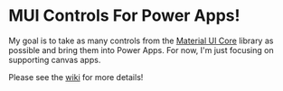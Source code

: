 # MUI Controls For Power Apps!

My goal is to take as many controls from the [Material UI Core](https://mui.com/material-ui/getting-started/) library as possible and bring them into Power Apps. For now, I'm just focusing on supporting canvas apps.

Please see the [wiki](https://github.com/connorI55/MUI_PowerAppsControls/wiki) for more details!
